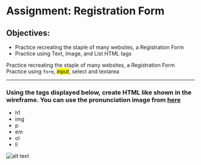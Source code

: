 <h1>Assignment: Registration Form</h1>

<h2>Objectives:</h2>
<ul>
  <li>Practice recreating the staple of many websites, a Registration Form</li>
  <li>Practice using Text, Image, and List HTML tags</li>
</ul>

Practice recreating the staple of many websites, a Registration Form
Practice using <code>form</code>, <mark>input</mark>, select and textarea

<hr>

<h3>Using the tags displayed below, create HTML like shown in the wireframe. You can use the pronunciation image from <a href="https://github.com/alirabah93/Coding-Dojo/blob/master/WEB-FUNDAMENTALS/Week1/Day1/Dictionary-Entry/pronunciation.png">here</a></h3>
<ul>
  <li>h1</li>
  <li>img</li>
  <li>p</li>
  <li>em</li>
  <li>ol</li>
  <li>li</li>
</ul>

![alt text](https://github.com/alirabah93/Coding-Dojo/blob/master/WEB-FUNDAMENTALS/Week1/Day1/Dictionary-Entry/wireframe.png?raw=true)

